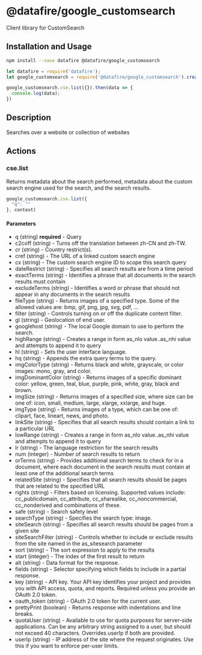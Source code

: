 # @datafire/google_customsearch

Client library for CustomSearch

## Installation and Usage
```bash
npm install --save datafire @datafire/google_customsearch
```

```js
let datafire = require('datafire');
let google_customsearch = require('@datafire/google_customsearch').create();

google_customsearch.cse.list({}).then(data => {
  console.log(data);
})
```

## Description
Searches over a website or collection of websites

## Actions
### cse.list
Returns metadata about the search performed, metadata about the custom search engine used for the search, and the search results.


```js
google_customsearch.cse.list({
  "q": ""
}, context)
```

#### Parameters
* q (string) **required** - Query
* c2coff (string) - Turns off the translation between zh-CN and zh-TW.
* cr (string) - Country restrict(s).
* cref (string) - The URL of a linked custom search engine
* cx (string) - The custom search engine ID to scope this search query
* dateRestrict (string) - Specifies all search results are from a time period
* exactTerms (string) - Identifies a phrase that all documents in the search results must contain
* excludeTerms (string) - Identifies a word or phrase that should not appear in any documents in the search results
* fileType (string) - Returns images of a specified type. Some of the allowed values are: bmp, gif, png, jpg, svg, pdf, ...
* filter (string) - Controls turning on or off the duplicate content filter.
* gl (string) - Geolocation of end user.
* googlehost (string) - The local Google domain to use to perform the search.
* highRange (string) - Creates a range in form as_nlo value..as_nhi value and attempts to append it to query
* hl (string) - Sets the user interface language.
* hq (string) - Appends the extra query terms to the query.
* imgColorType (string) - Returns black and white, grayscale, or color images: mono, gray, and color.
* imgDominantColor (string) - Returns images of a specific dominant color: yellow, green, teal, blue, purple, pink, white, gray, black and brown.
* imgSize (string) - Returns images of a specified size, where size can be one of: icon, small, medium, large, xlarge, xxlarge, and huge.
* imgType (string) - Returns images of a type, which can be one of: clipart, face, lineart, news, and photo.
* linkSite (string) - Specifies that all search results should contain a link to a particular URL
* lowRange (string) - Creates a range in form as_nlo value..as_nhi value and attempts to append it to query
* lr (string) - The language restriction for the search results
* num (integer) - Number of search results to return
* orTerms (string) - Provides additional search terms to check for in a document, where each document in the search results must contain at least one of the additional search terms
* relatedSite (string) - Specifies that all search results should be pages that are related to the specified URL
* rights (string) - Filters based on licensing. Supported values include: cc_publicdomain, cc_attribute, cc_sharealike, cc_noncommercial, cc_nonderived and combinations of these.
* safe (string) - Search safety level
* searchType (string) - Specifies the search type: image.
* siteSearch (string) - Specifies all search results should be pages from a given site
* siteSearchFilter (string) - Controls whether to include or exclude results from the site named in the as_sitesearch parameter
* sort (string) - The sort expression to apply to the results
* start (integer) - The index of the first result to return
* alt (string) - Data format for the response.
* fields (string) - Selector specifying which fields to include in a partial response.
* key (string) - API key. Your API key identifies your project and provides you with API access, quota, and reports. Required unless you provide an OAuth 2.0 token.
* oauth_token (string) - OAuth 2.0 token for the current user.
* prettyPrint (boolean) - Returns response with indentations and line breaks.
* quotaUser (string) - Available to use for quota purposes for server-side applications. Can be any arbitrary string assigned to a user, but should not exceed 40 characters. Overrides userIp if both are provided.
* userIp (string) - IP address of the site where the request originates. Use this if you want to enforce per-user limits.

